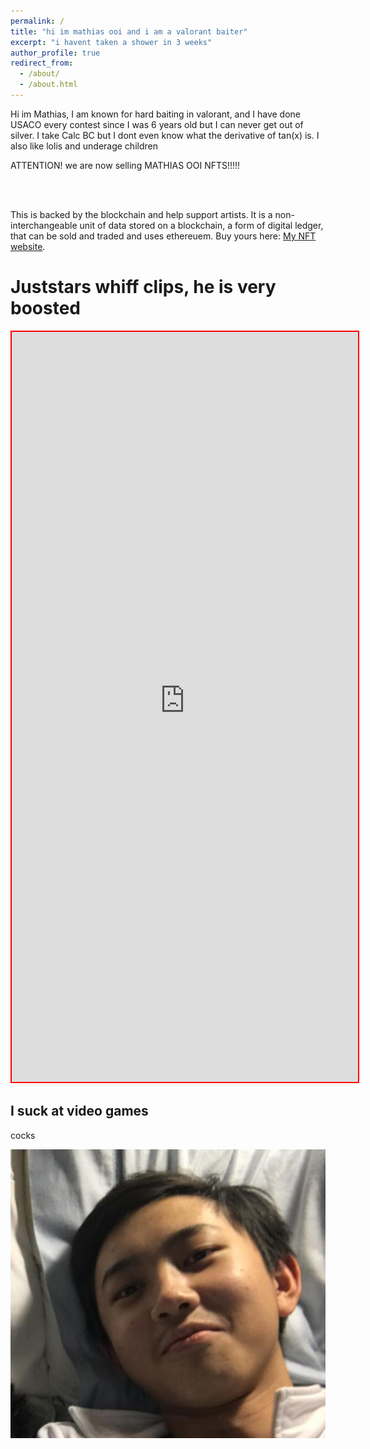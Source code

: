 ```yaml
---
permalink: /
title: "hi im mathias ooi and i am a valorant baiter"
excerpt: "i havent taken a shower in 3 weeks"
author_profile: true
redirect_from: 
  - /about/
  - /about.html
---
```

Hi im Mathias, I am known for hard baiting in valorant, and I have done USACO every contest since I was 6 years old but I can never get out of silver. I take Calc BC but I dont even know what the derivative of tan(x) is. I also like lolis and underage children




<p align="left">
    <p class="awesome">ATTENTION! we are now selling MATHIAS OOI NFTS!!!!!</p>
</p>

<br/><br/>




This is backed by the blockchain and help support artists. It is a non-interchangeable unit of data stored on a blockchain, a form of digital ledger, that can be sold and traded and uses ethereuem. Buy yours here: [My NFT website](https://cdn.discordapp.com/attachments/748568816618962986/944476282647887892/unknown.png).

Juststars whiff clips, he is very boosted
======


<iframe src="https://googledriveembedder.collegefam.com/?key=AIzaSyAfHR7-mA2DoTnG5lBJGGfh7nuFGVYD7Do&folderid=10F0_Ae6a0R6NUNDAnCbxfQ6OJ8fDV1fp&allowdl=no" style="width:110%; height:1200px; border:2px solid red;"  title = "whiff clips" ></iframe>



I suck at video games
------
cocks


![hot sexy image of mathias](/images/mathiasugly.png)
